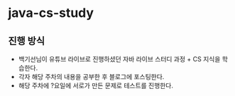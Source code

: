 # java-cs-study


진행 방식 
-----------------------

- 백기선님이 유튜브 라이브로 진행하셨던 자바 라이브 스터디 과정 + CS 지식을 학습한다.
- 각자 해당 주차의 내용을 공부한 후 블로그에 포스팅한다.
- 해당 주차에 ?요일에 서로가 만든 문제로 테스트를 진행한다.
